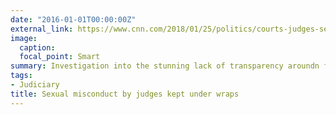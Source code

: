 ```yaml
---
date: "2016-01-01T00:00:00Z"
external_link: https://www.cnn.com/2018/01/25/politics/courts-judges-sexual-harassment/index.html
image:
  caption: 
  focal_point: Smart
summary: Investigation into the stunning lack of transparency aroundn federal judges' misconduct
tags:
- Judiciary
title: Sexual misconduct by judges kept under wraps
---
```

